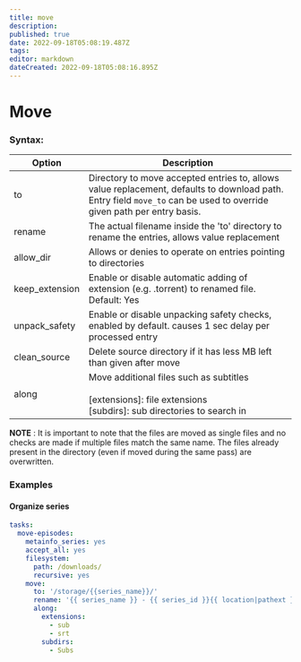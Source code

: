 ```yaml
---
title: move
description: 
published: true
date: 2022-09-18T05:08:19.487Z
tags: 
editor: markdown
dateCreated: 2022-09-18T05:08:16.895Z
---
```


# Move

### Syntax:

|Option|Description|
|---|---|
|to| Directory to move accepted entries to, allows value replacement, defaults to download path. Entry field `move_to` can be used to override given path per entry basis.|
|rename| The actual filename inside the 'to' directory to rename the entries, allows value replacement|
|allow_dir| Allows or denies to operate on entries pointing to directories|
|keep_extension | Enable or disable automatic adding of extension (e.g. .torrent) to renamed file. Default: Yes
|unpack_safety | Enable or disable unpacking safety checks, enabled by default. causes 1 sec delay per processed entry|
|clean_source| Delete source directory if it has less MB left than given after move
|along|Move additional files such as subtitles<br><br>[extensions]: file extensions<br>[subdirs]: sub directories to search in|

**NOTE** : It is important to note that the files are moved as single files and no checks are made if multiple files match the same name. The files already present in the directory (even if moved during the same pass) are overwritten.

### Examples

#### Organize series

```yaml
tasks:
  move-episodes:
    metainfo_series: yes 
    accept_all: yes 
    filesystem:
      path: /downloads/
      recursive: yes 
    move:
      to: '/storage/{{series_name}}/'
      rename: '{{ series_name }} - {{ series_id }}{{ location|pathext }}'
      along:
        extensions:
          - sub
          - srt
        subdirs:
          - Subs
```

